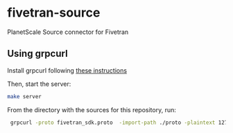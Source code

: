 # fivetran-source
PlanetScale Source connector for Fivetran


## Using grpcurl
Install grpcurl following [these instructions](https://github.com/fullstorydev/grpcurl#installation)

Then, start the server:
```bash
make server
```

From the directory with the sources for this repository, run:
``` bash
 grpcurl -proto fivetran_sdk.proto  -import-path ./proto -plaintext 127.0.0.1:8000 fivetran_sdk.Connector.ConfigurationForm
```
